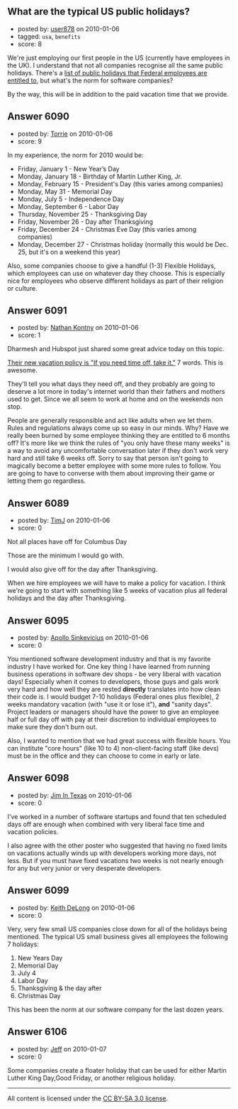 ## What are the typical US public holidays?

- posted by: [user878](https://stackexchange.com/users/-1/878-user878) on 2010-01-06
- tagged: `usa`, `benefits`
- score: 8

We're just employing our first people in the US (currently have employees in the UK). I understand that not all companies recognise all the same public holidays. There's a [list of public holidays that Federal employees are entitled to][1], but what's the norm for software companies?

By the way, this will be in addition to the paid vacation time that we provide.


  [1]: http://www.opm.gov/Operating_Status_Schedules/fedhol/2010.asp


## Answer 6090

- posted by: [Torrie](https://stackexchange.com/users/-1/2111-torrie) on 2010-01-06
- score: 9

In my experience, the norm for 2010 would be:

 - Friday, January 1 - New Year’s Day
 - Monday, January 18 - Birthday of Martin Luther King, Jr.
 - Monday, February 15 - President's Day (this varies among companies)
 - Monday, May 31 - Memorial Day
 - Monday, July 5 - Independence Day
 - Monday, September 6 - Labor Day
 - Thursday, November 25 - Thanksgiving Day
 - Friday, November 26 - Day after Thanksgiving
 - Friday, December 24 - Christmas Eve Day  (this varies among companies)
 - Monday, December 27 - Christmas holiday (normally this would be Dec. 25, but it's on a weekend this year)

Also, some companies choose to give a handful (1-3) Flexible Holidays, which employees can use on whatever day they choose.  This is especially nice for employees who observe different holidays as part of their religion or culture.


## Answer 6091

- posted by: [Nathan Kontny](https://stackexchange.com/users/-1/973-nathan-kontny) on 2010-01-06
- score: 1

<p>Dharmesh and Hubspot just shared some great advice today on this topic.  </p>

<p><a href="http://bit.ly/6PBdy4" rel="nofollow">Their new vacation policy is "If you need time off, take it."</a>  7 words.  This is awesome.  </p>

<p>They'll tell you what days they need off, and they probably are going to deserve a lot more in today's internet world than their fathers and mothers used to get.  Since we all seem to work at home and on the weekends non stop.  </p>

<p>People are generally responsible and act like adults when we let them.  Rules and regulations always come up so easy in our minds.  Why?  Have we really been burned by some employee thinking they are entitled to 6 months off?  It's more like we think the rules of "you only have these many weeks" is a way to avoid any uncomfortable conversation later if they don't work very hard and still take 6 weeks off.  Sorry to say that person isn't going to magically become a better employee with some more rules to follow.  You are going to have to converse with them about improving their game or letting them go regardless.  </p>



## Answer 6089

- posted by: [TimJ](https://stackexchange.com/users/-1/1172-timj) on 2010-01-06
- score: 0

Not all places have off for Columbus Day 

Those are the minimum I would go with.  

I would also give off for the day after Thanksgiving.



When we hire employees we will have to make a policy for vacation.  I think we're going to start with something like 5 weeks of vacation plus all federal holidays and the day after Thanksgiving. 




## Answer 6095

- posted by: [Apollo Sinkevicius](https://stackexchange.com/users/-1/2119-apollo-sinkevicius) on 2010-01-06
- score: 0

You mentioned software development industry and that is my favorite industry I have worked for. One key thing I have learned from running business operations in software dev shops - be very liberal with vacation days! Especially when it comes to developers, those guys and gals work very hard and how well they are rested **directly** translates into how clean their code is.
I would budget 7-10 holidays (Federal ones plus flexible), 2 weeks mandatory vacation (with "use it or lose it"), **and** "sanity days". Project leaders or managers should have the power to give an employee half or full day off with pay at their discretion to individual employees to make sure they don't burn out.

Also, I wanted to mention that we had great success with flexible hours. You can institute "core hours" (like 10 to 4) non-client-facing staff (like devs) must be in the office and they can choose to come in early or late.


## Answer 6098

- posted by: [Jim In Texas](https://stackexchange.com/users/-1/885-jim-in-texas) on 2010-01-06
- score: 0

I've worked in a number of software startups and found that ten scheduled days off are enough when combined with very liberal face time and vacation policies. 

I also agree with the other poster who suggested that having no fixed limits on vacations actually winds up with developers working more days, not less.  But if you must have fixed vacations two weeks is not nearly enough for any but very junior or very desperate developers. 




## Answer 6099

- posted by: [Keith DeLong](https://stackexchange.com/users/-1/888-keith-delong) on 2010-01-06
- score: 0

Very, very few small US companies close down for all of the holidays being mentioned. The typical US small business gives all employees the following 7 holidays:

1. New Years Day
2. Memorial Day
3. July 4
4. Labor Day
5. Thanksgiving & the day after
6. Christmas Day 

This has been the norm at our software company for the last dozen years.


## Answer 6106

- posted by: [Jeff](https://stackexchange.com/users/-1/876-jeff) on 2010-01-07
- score: 0

Some companies create a floater holiday that can be used for either Martin Luther King Day,Good Friday, or another religious holiday.



---

All content is licensed under the [CC BY-SA 3.0 license](https://creativecommons.org/licenses/by-sa/3.0/).
